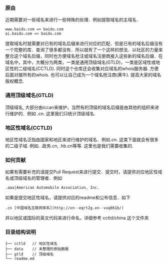 ### 原由
近期需要对一些域名来进行一些特殊的处理．例如提取域名的主域名．
```
www.baidu.com => baidu.com
ai.baidu.com => baidu.com
```
提取域名时就需要对已有的域名后缀来进行对应的匹配．但是已有的域名后缀没有一个完整的库．查询了很多都没有．所以就有了一个这样的想法．以社区的力量来整合这个域名后缀，同时也方便域名抢注或域名注册商接入这些新的域名后缀．在域名中，其中，大概分为两类，一类是通用顶级域名(GTLD)，一类是区域性或地区性的二级域名(CCTLD). 同时这个仓库还会收集对应域名的whois服务器. 方便后面对接所有的whois. 也可以让自己成为一个域名抢注商(黄牛). 提高大家的域名版权概念.
### 通用顶级域名(GTLD)
顶级域名, 大部分由iccan来维护，当然有的顶级的域名后缀是由其他的组织来进行维护的．例如 .cn. 这里我们只统计顶级域名.
### 地区性域名(CCTLD)
地区性域名泛指由国家和地区来进行维护的域名．例如.cn. 这类下面就会有很多的二级子域. 例如. .政务.cn, .hb.cn等等. 这里也是我们需要收集的.
### 如何贡献
如果有需要补充的请提交Pull Request来进行提交．提交时，请提供对应地区性域名或顶级域名的管理者．例如
```
.aaa|American Automobile Association, Inc.
```
如果是提交地区性域名，请提供对应的readme和公布信息．如下
```
.cn [中国域名互联网体系](http://xn--eqrt2g.xn--vuq861b/)
```
并以地区或国际的英文代码来进行命名，详细参考 cctld/china 这个文件夹
### 目录结构说明
```
├── cctld   // 地区性域名
├── data    // 未整理的原始数据
├── gtld    // 顶级域名
└── readme.md
```